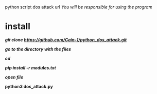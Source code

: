 python script dos attack url
*You will be responsible for using the program*
# install



***git clone https://github.com/Cain-1/python_dos_attack.git***

***go to the directory with the files***

***cd***

***pip install -r modules.txt***

***open file***

**python3 dos_attack.py**
